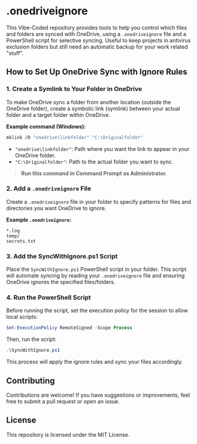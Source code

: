 # .onedriveignore 

This Vibe-Coded repository provides tools to help you control which files and folders are synced with OneDrive, using a `.onedriveignore` file and a PowerShell script for selective syncing. Useful to keep projects in antivirus exclusion folders but still need an automatic backup for your work related "stuff".

## How to Set Up OneDrive Sync with Ignore Rules

### 1. Create a Symlink to Your Folder in OneDrive

To make OneDrive sync a folder from another location (outside the OneDrive folder), create a symbolic link (symlink) between your actual folder and a target folder within OneDrive.

**Example command (Windows):**
```sh
mklink /D "onedrive\linkfolder" "C:\Originalfolder"
```
- `"onedrive\linkfolder"`: Path where you want the link to appear in your OneDrive folder.
- `"C:\Originalfolder"`: Path to the actual folder you want to sync.

> **Run this command in Command Prompt as Administrator.**

### 2. Add a `.onedriveignore` File

Create a `.onedriveignore` file in your folder to specify patterns for files and directories you want OneDrive to ignore.

**Example `.onedriveignore`:**
```
*.log
temp/
secrets.txt
```

### 3. Add the SyncWithIgnore.ps1 Script

Place the `SyncWithIgnore.ps1` PowerShell script in your folder. This script will automate syncing by reading your `.onedriveignore` file and ensuring OneDrive ignores the specified files/folders.

### 4. Run the PowerShell Script

Before running the script, set the execution policy for the session to allow local scripts:

```powershell
Set-ExecutionPolicy RemoteSigned -Scope Process
```

Then, run the script:

```powershell
.\SyncWithIgnore.ps1
```

This process will apply the ignore rules and sync your files accordingly.

## Contributing

Contributions are welcome! If you have suggestions or improvements, feel free to submit a pull request or open an issue.

## License

This repository is licensed under the MIT License.
